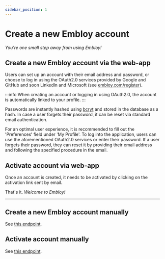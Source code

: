 ```yaml
---
sidebar_position: 1
---
```


# Create a new Embloy account

_You're one small step away from using Embloy!_

## Create a new Embloy account via the web-app

Users can set up an account with their email address and password, or choose to log in using the OAuth2.0 services
provided by Google and GitHub and soon LinkedIn and Microsoft (see [embloy.com/register](https://embloy.com/register)). 

:::info
When creating an account or logging in using OAuth2.0, the account is automatically linked to your profile.
:::

Passwords are instantly hashed using [bcryt](https://en.wikipedia.org/wiki/Bcrypt) and stored in the database as a
hash. In case a user forgets their password, it can be reset via standard email authentication.

For an optimal user experience, it is recommended to fill out the 'Preferences' field under 'My Profile'.
To log into the application, users can use the aforementioned OAuth2.0 services or enter their password.
If a user forgets their password, they can reset it by providing their email address and following the specified
procedure in the email.

## Activate account via web-app

Once an account is created, it needs to be activated by clicking on the activation link sent by email.

That's it. _Welcome to Embloy!_

---

## Create a new Embloy account manually

See [this endpoint](https://www.postman.com/embloy/workspace/embloy-workspace/request/24977803-110d59f7-4ca3-4a6e-9832-be7083b056f3).


## Activate account manually

See [this endpoint](https://www.postman.com/embloy/workspace/embloy-workspace/request/24977803-20ee549b-80c6-4343-baaf-c82e62cd1a7d).
